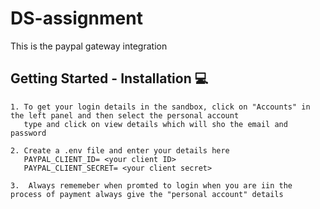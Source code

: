 # DS-assignment
This is the paypal gateway integration


## Getting Started - Installation :computer:

```
1. To get your login details in the sandbox, click on "Accounts" in the left panel and then select the personal account 
   type and click on view details which will sho the email and password
   
2. Create a .env file and enter your details here 
   PAYPAL_CLIENT_ID= <your client ID>
   PAYPAL_CLIENT_SECRET= <your client secret>

3.  Always rememeber when promted to login when you are iin the process of payment always give the "personal account" details

```

